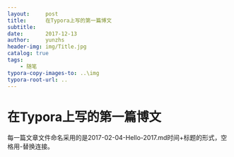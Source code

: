 ```yaml
---
layout:     post
title:      在Typora上写的第一篇博文
subtitle:   
date:       2017-12-13
author:     yunzhs
header-img: img/Title.jpg
catalog: true
tags:
    - 随笔
typora-copy-images-to: ..\img
typora-root-url: ..
---
```


# 在Typora上写的第一篇博文

每一篇文章文件命名采用的是2017-02-04-Hello-2017.md时间+标题的形式，空格用-替换连接。

















